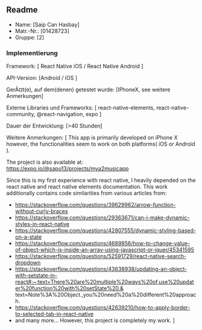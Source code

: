 ## Readme

* Name:	[Saip Can Hasbay]
* Matr.-Nr.:	[01428723]
* Gruppe:	[2]


### Implementierung

Framework:	[ React Native iOS / React Native Android ]

API-Version:	[Android / iOS ]

GerÃ¤t(e), auf dem(denen) getestet wurde:
[IPhoneX, see weitere Anmerkungen]

Externe Libraries und Frameworks:
[
  react-native-elements, 
  react-native-community,
  @react-navigation,
  expo
]

Dauer der Entwicklung:
[>40 Stunden]

Weitere Anmerkungen:
[
  This app is primarily developed on iPhone X however, the functionalities seem to work on both platforms( iOS or Android ).

  The project is also available at: https://expo.io/@sapo13/projects/mya2musicapp

  Since this is my first experience with react native, I heavily depended on the react native and react native elements documentation. This work additionally contains code similarities from various articles from:
  - https://stackoverflow.com/questions/39629962/arrow-function-without-curly-braces
  - https://stackoverflow.com/questions/29363671/can-i-make-dynamic-styles-in-react-native
  - https://stackoverflow.com/questions/42807555/dynamic-styling-based-on-a-state
  - https://stackoverflow.com/questions/4689856/how-to-change-value-of-object-which-is-inside-an-array-using-javascript-or-jquer/45341595
  - https://stackoverflow.com/questions/52591729/react-native-search-dropdown
  - https://stackoverflow.com/questions/43638938/updating-an-object-with-setstate-in-react#:~:text=There%20are%20multiple%20ways%20of,use%20updater%20function%20with%20setState%20.&     text=Note%3A%20Object.,you%20need%20a%20different%20approach.
  - https://stackoverflow.com/questions/42639210/how-to-apply-border-to-selected-tab-in-react-native
  - and many more...
  However, this project is completely my work.
]